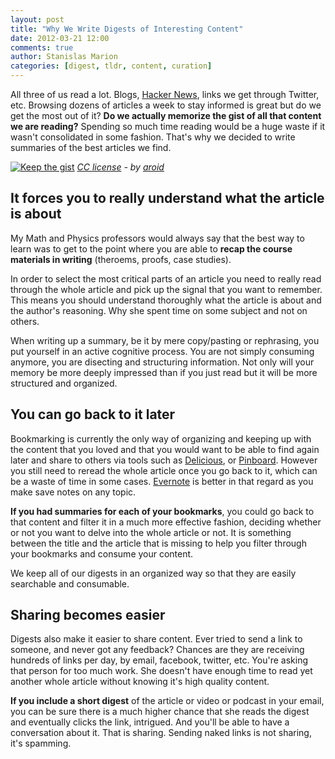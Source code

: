 ```yaml
---
layout: post
title: "Why We Write Digests of Interesting Content"
date: 2012-03-21 12:00
comments: true
author: Stanislas Marion
categories: [digest, tldr, content, curation]    
---
```


All three of us read a lot. Blogs, [Hacker News](http://news.ycombinator.com "Hacker News"), links we get through
Twitter, etc. Browsing dozens of articles a week to stay informed is great but do we get the most out of it? **Do we
actually memorize the gist of all that content we are reading?** Spending
so much time reading would be a huge waste if it wasn't consolidated in
some fashion. That's why we decided to write summaries of the best
articles we find.

[![Keep the gist](http://farm1.staticflickr.com/42/102673733_39cbb51495_n.jpg)](http://www.flickr.com/photos/60546721@N00/102673733/)
*[CC license](http://creativecommons.org/licenses/by/2.0 "license") - by [aroid](http://www.flickr.com/photos/60546721@N00)*


## It forces you to really understand what the article is about

My Math and Physics professors would always say that the best way to learn 
was to get to the point where you are able to 
**recap the course materials in writing** (theroems, proofs, case studies).

In order to select the most critical parts of an article you need to
really read through the whole article and pick up the signal that you
want to remember. This means you should understand thoroughly what the
article is about and the author's reasoning. Why she spent time on some
subject and not on others.

When writing up a summary, be it by mere copy/pasting or rephrasing, you put yourself
in an active cognitive process. You are not simply consuming
anymore, you are disecting and structuring information. Not only will
your memory be more deeply impressed than if you just read but it will
be more structured and organized.

## You can go back to it later

Bookmarking is currently the only way of organizing and keeping up with the content that you
loved and that you would want to be able to find again later and share
to others via tools such as [Delicious](http://delicious.com "Delicious"), 
or [Pinboard](http://pinboard.in "Pinboard").
However you still need to reread the whole article once you go back to
it, which can be a waste of time in some cases. [Evernote](http://evernote.com "Evernote") is better in that regard as
you make save notes on any topic.

**If you had summaries for each of your bookmarks**, you could go back to
that content and filter it in a much more effective fashion, deciding
whether or not you want to delve into the whole article or not. It is
something between the title and the article that is missing to help you
filter through your bookmarks and consume your content. 

We keep all of our digests in an organized way so that they are easily
searchable and consumable.

## Sharing becomes easier

Digests also make it easier to share content. Ever tried to send a link
to someone, and never got any feedback? Chances are they 
are receiving hundreds of links per day, by email, facebook, twitter, etc.
You're asking that person for too much work. She doesn't have enough time
to read yet another whole article without knowing it's high quality content.

**If you include a short digest** of the article or video or podcast in your
email, you can be sure there is a much higher chance that she reads the
digest and eventually clicks the link, intrigued. And you'll be
able to have a conversation about it. That is sharing. Sending naked links is not sharing,
it's spamming.
